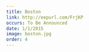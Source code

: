 ```yaml
---
title: Boston
link: http://eepurl.com/FrjKP
occurs: To Be Announced
date: 1/1/2015
image: boston.jpg
order: 4
---
```




